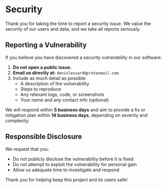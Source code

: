 # Security

Thank you for taking the time to report a security issue. We value the security of our users and data, and we take all reports seriously.

## Reporting a Vulnerability

If you believe you have discovered a security vulnerability in our software:

1. **Do not open a public issue.**
2. **Email us directly at:** `denislessard@protonmail.com`
3. Include as much detail as possible:
   - A description of the vulnerability
   - Steps to reproduce
   - Any relevant logs, code, or screenshots
   - Your name and any contact info (optional)

We will respond within **5 business days** and aim to provide a fix or mitigation plan within **14 business days**, depending on severity and complexity.

## Responsible Disclosure

We request that you:

- Do not publicly disclose the vulnerability before it is fixed
- Do not attempt to exploit the vulnerability for personal gain
- Allow us adequate time to investigate and respond

Thank you for helping keep this project and its users safe!